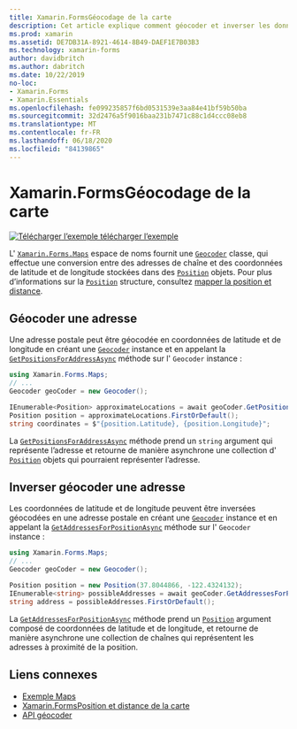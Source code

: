 ```yaml
---
title: Xamarin.FormsGéocodage de la carte
description: Cet article explique comment géocoder et inverser les données de la carte géocode à l’aide du Xamarin.Forms . Classe de géocodeur Maps.
ms.prod: xamarin
ms.assetid: DE7DB31A-8921-4614-8B49-DAEF1E7B03B3
ms.technology: xamarin-forms
author: davidbritch
ms.author: dabritch
ms.date: 10/22/2019
no-loc:
- Xamarin.Forms
- Xamarin.Essentials
ms.openlocfilehash: fe099235857f6bd0531539e3aa84e41bf59b50ba
ms.sourcegitcommit: 32d2476a5f9016baa231b7471c88c1d4ccc08eb8
ms.translationtype: MT
ms.contentlocale: fr-FR
ms.lasthandoff: 06/18/2020
ms.locfileid: "84139865"
---
```

# <a name="xamarinforms-map-geocoding"></a>Xamarin.FormsGéocodage de la carte

[![Télécharger ](~/media/shared/download.png) l’exemple télécharger l’exemple](https://docs.microsoft.com/samples/xamarin/xamarin-forms-samples/workingwithmaps)

L' [`Xamarin.Forms.Maps`](xref:Xamarin.Forms.Maps) espace de noms fournit une [`Geocoder`](xref:Xamarin.Forms.Maps.Geocoder) classe, qui effectue une conversion entre des adresses de chaîne et des coordonnées de latitude et de longitude stockées dans des [`Position`](xref:Xamarin.Forms.Maps.Position) objets. Pour plus d’informations sur la [`Position`](xref:Xamarin.Forms.Maps.Position) structure, consultez [mapper la position et distance](position-distance.md).

## <a name="geocode-an-address"></a>Géocoder une adresse

Une adresse postale peut être géocodée en coordonnées de latitude et de longitude en créant une [`Geocoder`](xref:Xamarin.Forms.Maps.Geocoder) instance et en appelant la [`GetPositionsForAddressAsync`](xref:Xamarin.Forms.Maps.Geocoder.GetPositionsForAddressAsync*) méthode sur l' `Geocoder` instance :

```csharp
using Xamarin.Forms.Maps;
// ...
Geocoder geoCoder = new Geocoder();

IEnumerable<Position> approximateLocations = await geoCoder.GetPositionsForAddressAsync("Pacific Ave, San Francisco, California");
Position position = approximateLocations.FirstOrDefault();
string coordinates = $"{position.Latitude}, {position.Longitude}";
```

La [`GetPositionsForAddressAsync`](xref:Xamarin.Forms.Maps.Geocoder.GetPositionsForAddressAsync*) méthode prend un `string` argument qui représente l’adresse et retourne de manière asynchrone une collection d' [`Position`](xref:Xamarin.Forms.Maps.Position) objets qui pourraient représenter l’adresse.

## <a name="reverse-geocode-an-address"></a>Inverser géocoder une adresse

Les coordonnées de latitude et de longitude peuvent être inversées géocodées en une adresse postale en créant une [`Geocoder`](xref:Xamarin.Forms.Maps.Geocoder) instance et en appelant la [`GetAddressesForPositionAsync`](xref:Xamarin.Forms.Maps.Geocoder.GetAddressesForPositionAsync*) méthode sur l' `Geocoder` instance :

```csharp
using Xamarin.Forms.Maps;
// ...
Geocoder geoCoder = new Geocoder();

Position position = new Position(37.8044866, -122.4324132);
IEnumerable<string> possibleAddresses = await geoCoder.GetAddressesForPositionAsync(position);
string address = possibleAddresses.FirstOrDefault();
```

La [`GetAddressesForPositionAsync`](xref:Xamarin.Forms.Maps.Geocoder.GetAddressesForPositionAsync*) méthode prend un [`Position`](xref:Xamarin.Forms.Maps.Position) argument composé de coordonnées de latitude et de longitude, et retourne de manière asynchrone une collection de chaînes qui représentent les adresses à proximité de la position.

## <a name="related-links"></a>Liens connexes

- [Exemple Maps](https://docs.microsoft.com/samples/xamarin/xamarin-forms-samples/workingwithmaps)
- [Xamarin.FormsPosition et distance de la carte](position-distance.md)
- [API géocoder](xref:Xamarin.Forms.Maps.Geocoder)
